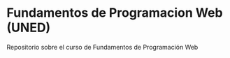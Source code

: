 # Fundamentos de Programacion Web (UNED)
Repositorio sobre el curso de Fundamentos de Programación Web
